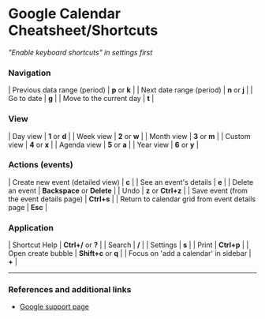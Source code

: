 # Google Calendar Cheatsheet/Shortcuts

_"Enable keyboard shortcuts" in settings first_

### Navigation

| Previous data range (period) | **p** or **k** |
| Next date range (period)     | **n** or **j** |
| Go to date                   | **g**          |
| Move to the current day      | **t**          |

### View

| Day view    | **1** or **d** |
| Week view   | **2** or **w** |
| Month view  | **3** or **m** |
| Custom view | **4** or **x** |
| Agenda view | **5** or **a** |
| Year view   | **6** or **y** |

### Actions (events)

| Create new event (detailed view)                | **c**                       |
| See an event's details                          | **e**                       |
| Delete an event                                 | **Backspace** or **Delete** |
| Undo                                            | **z** or **Ctrl+z**         |
| Save event (from the event details page)        | **Ctrl+s**                  |
| Return to calendar grid from event details page | **Esc**                     |

### Application

| Shortcut Help                        | **Ctrl+/** or **?**  |
| Search                               | **/**                |
| Settings                             | **s**                |
| Print                                | **Ctrl+p**           |
| Open create bubble                   | **Shift+c** or **q** |
| Focus on 'add a calendar' in sidebar | **+**                |

---

### References and additional links

* [Google support page](https://support.google.com/calendar/answer/37034?hl=en)

